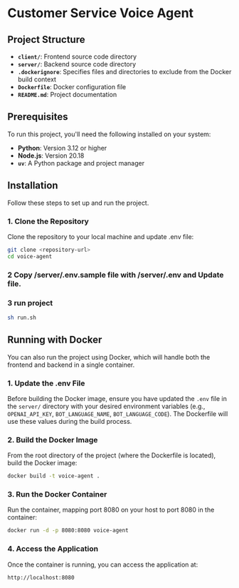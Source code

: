 # Customer Service Voice Agent

## Project Structure

- **`client/`**: Frontend source code directory
- **`server/`**: Backend source code directory
- **`.dockerignore`**: Specifies files and directories to exclude from the Docker build context  
- **`Dockerfile`**: Docker configuration file
- **`README.md`**: Project documentation

## Prerequisites

To run this project, you'll need the following installed on your system:

- **Python**: Version 3.12 or higher
- **Node.js**: Version 20.18
- **`uv`**: A Python package and project manager

## Installation

Follow these steps to set up and run the project.

### 1. Clone the Repository

Clone the repository to your local machine and update .env file:

```bash
git clone <repository-url>
cd voice-agent
```

### 2 Copy /server/.env.sample file with /server/.env and Update file.


### 3 run project

```bash
sh run.sh
```

## Running with Docker

You can also run the project using Docker, which will handle both the frontend and backend in a single container.

### 1. Update the .env File

Before building the Docker image, ensure you have updated the `.env` file in the `server/` directory with your desired environment variables (e.g., `OPENAI_API_KEY`, `BOT_LANGUAGE_NAME`, `BOT_LANGUAGE_CODE`). The Dockerfile will use these values during the build process.

### 2. Build the Docker Image

From the root directory of the project (where the Dockerfile is located), build the Docker image:

```bash
docker build -t voice-agent .
```

### 3. Run the Docker Container

Run the container, mapping port 8080 on your host to port 8080 in the container:

```bash
docker run -d -p 8080:8080 voice-agent
```

### 4. Access the Application

Once the container is running, you can access the application at:

```
http://localhost:8080
```
